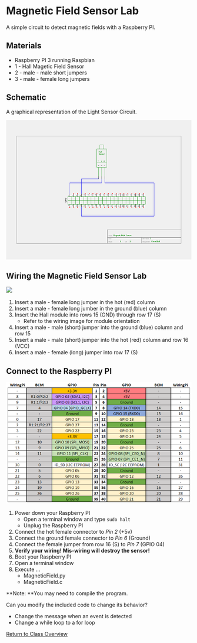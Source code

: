 # Magnetic Field Sensor Lab

A simple circuit to detect magnetic fields with a Raspberry PI.

## Materials
* Raspberry PI 3 running Raspbian
* 1 - Hall Magetic Field Sensor
* 2 - male - male short jumpers
* 3 - male - female long jumpers

## Schematic
A graphical representation of the Light Sensor Circuit.

<img src="MF-Schematic.png" width="600">

## Wiring the Magnetic Field Sensor Lab

<img src="MF-Wiring.JPG" width="600" >

1. Insert a male - female long jumper in the hot (red) column
2. Insert a male - female long jumber in the ground (blue) column
3. Insert the Hall module into rows 15 (GND) through row 17 (S)
	* Refer to the wiring image for module orientation
4. Insert a male - male (short) jumper into the ground (blue) column and row 15
5. Insert a male - male (short) jumper into the hot (red) column and row 16 (VCC)
6. Insert a male - female (long) jumper into row 17 (S)

## Connect to the Raspberry PI

<img src="../GPIO/RPi_Pinout.PNG" width=600>

1. Power down your Raspberry PI
	* Open a terminal window and type ```sudo halt```
	* Unplug the Raspberry PI
2. Connect the hot female connector to *Pin 2* (+5v)
3. Connect the ground female connector to *Pin 6* (Ground)
4. Connect the female jumper from row 16 (S) to *Pin 7* (GPIO 04)
5. **Verify your wiring! Mis-wiring will destroy the sensor!**
6. Boot your Raspberry PI
7. Open a terminal window
8. Execute ...
	* MagneticField.py
	* MagneticField.c

**Note: **You may need to compile the program.
	
Can you modify the included code to change its behavior?
* Change the message when an event is detected
* Change a while loop to a for loop

[Return to Class Overview](../README.md)